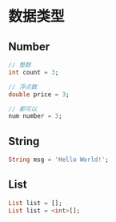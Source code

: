 # 数据类型

## Number

```dart
// 整数
int count = 3;

// 浮点数
double price = 3;

// 都可以
num number = 3;
```

## String

```dart
String msg = 'Hello World!';
```

## List

```dart
List list = [];
List list = <int>[];
```

